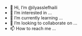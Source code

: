 - 👋 Hi, I’m @ilyasslefhaili
- 👀 I’m interested in ...
- 🌱 I’m currently learning ...
- 💞️ I’m looking to collaborate on ...
- 📫 How to reach me ...

<!---
ilyasslefhaili/ilyasslefhaili is a ✨ special ✨ repository because its `README.md` (this file) appears on your GitHub profile.
You can click the Preview link to take a look at your changes.
--->
